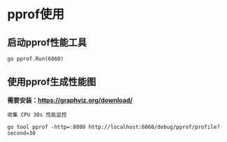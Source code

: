 # pprof使用

## 启动pprof性能工具

```
go pprof.Run(6060)
```

## 使用pprof生成性能图

**需要安装：https://graphviz.org/download/**

`收集 CPU 30s 性能监控`

```
go tool pprof -http=:8080 http://localhost:6060/debug/pprof/profile?second=30
```
